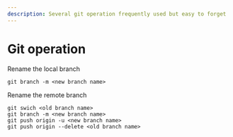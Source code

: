 ```yaml
---
description: Several git operation frequently used but easy to forget
---
```


# Git operation

Rename the local branch

```git
git branch -m <new branch name>
```

Rename the remote branch

```
git swich <old branch name>
git branch -m <new branch name>
git push origin -u <new branch name>
git push origin --delete <old branch name>
```

